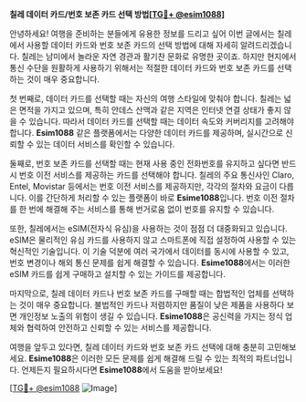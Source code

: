 **칠레 데이터 카드/번호 보존 카드 선택 방법[[TG💪+ @esim1088](https://t.me/s/esim1088)]**

안녕하세요! 여행을 준비하는 분들에게 유용한 정보를 드리고 싶어 이번 글에서는 칠레에서 사용할 데이터 카드와 번호 보존 카드의 선택 방법에 대해 자세히 알려드리겠습니다. 칠레는 남미에서 놀라운 자연 경관과 활기찬 문화로 유명한 곳이죠. 하지만 현지에서 통신 수단을 원활하게 사용하기 위해서는 적절한 데이터 카드와 번호 보존 카드를 선택하는 것이 매우 중요합니다.

첫 번째로, 데이터 카드를 선택할 때는 자신의 여행 스타일에 맞춰야 합니다. 칠레는 넓은 면적을 가지고 있으며, 특히 안데스 산맥과 같은 지역은 인터넷 연결 상태가 좋지 않을 수 있습니다. 따라서 데이터 카드를 선택할 때는 데이터 속도와 커버리지를 고려해야 합니다. **Esim1088** 같은 플랫폼에서는 다양한 데이터 카드를 제공하며, 실시간으로 신뢰할 수 있는 데이터 서비스를 확인할 수 있습니다.

둘째로, 번호 보존 카드를 선택할 때는 현재 사용 중인 전화번호를 유지하고 싶다면 반드시 번호 이전 서비스를 제공하는 카드를 선택해야 합니다. 칠레의 주요 통신사인 Claro, Entel, Movistar 등에서는 번호 이전 서비스를 제공하지만, 각각의 절차와 요금이 다릅니다. 이를 간단하게 처리할 수 있는 플랫폼이 바로 **Esime1088**입니다. 번호 이전 절차를 한 번에 해결해 주는 서비스를 통해 번거로움 없이 번호를 유지할 수 있습니다.

또한, 칠레에서는 eSIM(전자식 유심)을 사용하는 것이 점점 더 대중화되고 있습니다. eSIM은 물리적인 유심 카드를 사용하지 않고 스마트폰에 직접 설정하여 사용할 수 있는 혁신적인 기술입니다. 이 기술 덕분에 여러 국가에서 데이터를 동시에 사용할 수 있고, 번호 변경이나 해외 통신 문제를 쉽게 해결할 수 있습니다. **Esime1088**에서는 이러한 eSIM 카드를 쉽게 구매하고 설치할 수 있는 가이드를 제공합니다.

마지막으로, 칠레 데이터 카드나 번호 보존 카드를 구매할 때는 합법적인 업체를 선택하는 것이 매우 중요합니다. 불법적인 카드나 저렴하지만 품질이 낮은 제품을 사용하다 보면 개인정보 노출의 위험이 생길 수 있습니다. **Esime1088**은 공신력을 가지는 정식 업체와 협력하여 안전하고 신뢰할 수 있는 서비스를 제공합니다.

여행을 앞두고 있다면, 칠레 데이터 카드와 번호 보존 카드 선택에 대해 충분히 고민해보세요. **Esime1088**은 이러한 모든 문제를 쉽게 해결해 드릴 수 있는 최적의 파트너입니다. 언제든지 필요하시다면 **Esime1088**에서 도움을 받아보세요!

[[TG💪+ @esim1088](https://t.me/s/esim1088) ![Image](https://i.postimg.cc/Y0z9fWf4/image.png)]